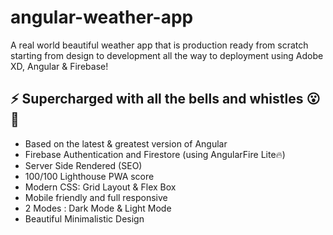 # angular-weather-app
 A real world beautiful weather app that is production ready from scratch starting from design to development all the way to deployment using Adobe XD, Angular &amp; Firebase!


## ⚡️ Supercharged with all the bells and whistles 😮 🔔
- Based on the latest & greatest version of Angular
- Firebase Authentication and Firestore (using AngularFire Lite🔥)
- Server Side Rendered (SEO)
- 100/100 Lighthouse PWA score
- Modern CSS: Grid Layout & Flex Box
- Mobile friendly and full responsive
- 2 Modes : Dark Mode & Light Mode
- Beautiful Minimalistic Design